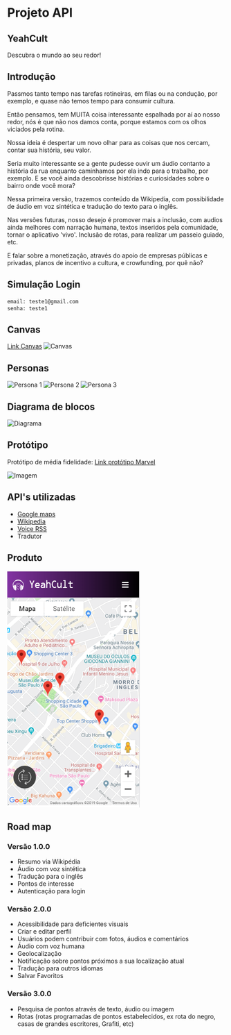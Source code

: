 # Projeto API
## YeahCult
Descubra o mundo ao seu redor!

## Introdução
Passmos tanto tempo nas tarefas rotineiras, em filas ou na condução, por exemplo, e quase não temos tempo para consumir cultura.

Então pensamos, tem MUITA coisa interessante espalhada por aí ao nosso redor, nós é que não nos damos conta, porque estamos com os olhos viciados pela rotina.

Nossa ideia é despertar um novo olhar para as coisas que nos cercam, contar sua história, seu valor.

Seria muito interessante se a gente pudesse ouvir um áudio contanto a história da rua enquanto caminhamos por ela indo para o trabalho, por exemplo. E se você ainda descobrisse histórias e curiosidades sobre o bairro onde você mora?

Nessa primeira versão, trazemos conteúdo da Wikipedia, com possibilidade de áudio em voz sintética e tradução do texto para o inglês.

Nas versões futuras, nosso desejo é promover  mais a inclusão, com audios ainda melhores com narração humana, textos inseridos pela comunidade, tornar o aplicativo 'vivo'. 
Inclusão de rotas, para realizar um passeio guiado, etc.

E falar sobre a monetização, através do apoio de empresas públicas e privadas, planos de incentivo a cultura, e crowfunding, por quê não?

## Simulação Login
```
email: teste1@gmail.com
senha: teste1
```

## Canvas
[Link Canvas](https://canvanizer.com/canvas/wfIUYRhiePBAE)
![Canvas](public/imgs/canvas_wfIUYRhiePBAE.png)

## Personas
![Persona 1](public/imgs/persona-alice.jpeg)
![Persona 2](public/imgs/persona-dennis.jpeg)
![Persona 3](public/imgs/persona-marcia.jpeg)

## Diagrama de blocos
![Diagrama](public/imgs/DiagramadeblocosAPI.png)

## Protótipo
Protótipo de média fidelidade:
[Link protótipo Marvel](https://marvelapp.com/515i7e9/screen/56950990)

![Imagem](public/imgs/imagem-principal.jpeg)

## API's utilizadas
* [Google maps](https://developers.google.com/maps/documentation/?hl=pt-br)
* [Wikipedia](https://pt.wikipedia.org/wiki/Wikip%C3%A9dia:Central_de_pesquisas/Portal_de_dados/API)
* [Voice RSS](http://www.voicerss.org/)
* Tradutor

## Produto
![Imagem](public/imgs/image-yeahcult.PNG)

## Road map
### Versão 1.0.0
* Resumo via Wikipédia
* Áudio com voz sintética
* Tradução para o inglês
* Pontos de interesse
* Autenticação para login

### Versão 2.0.0
* Acessibilidade para deficientes visuais
* Criar e editar perfil
* Usuários podem contribuir com fotos, áudios e comentários
* Áudio com voz humana
* Geolocalização
* Notificação sobre pontos próximos a sua localização atual
* Tradução para outros idiomas
* Salvar Favoritos

### Versão 3.0.0
* Pesquisa de pontos através de texto, áudio ou imagem
* Rotas (rotas programadas de pontos estabelecidos, ex rota do negro, casas de grandes escritores, Grafiti, etc)
